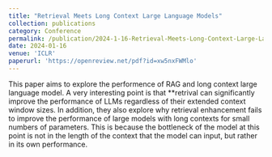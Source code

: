 ```yaml
---
title: "Retrieval Meets Long Context Large Language Models"
collection: publications
category: Conference
permalink: /publication/2024-1-16-Retrieval-Meets-Long-Context-Large-Language-Models
date: 2024-01-16
venue: 'ICLR'
paperurl: 'https://openreview.net/pdf?id=xw5nxFWMlo'
---
```


This paper aims to explore the performence of RAG and long context large language model. A very interesting point is that **retrival can significantly improve the performance of LLMs regardless of their extended context window sizes. In addition, they also explore why retrieval enhancement fails to improve the performance of large models with long contexts for small numbers of parameters. This is because the bottleneck of the model at this point is not in the length of the context that the model can input, but rather in its own performance.
